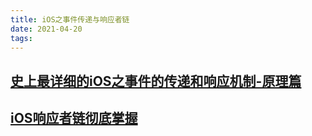 ```yaml
---
title: iOS之事件传递与响应者链
date: 2021-04-20
tags:
---
```


## [史上最详细的iOS之事件的传递和响应机制-原理篇](https://www.jianshu.com/p/2e074db792ba)

## [iOS响应者链彻底掌握](https://segmentfault.com/a/1190000015060603)
